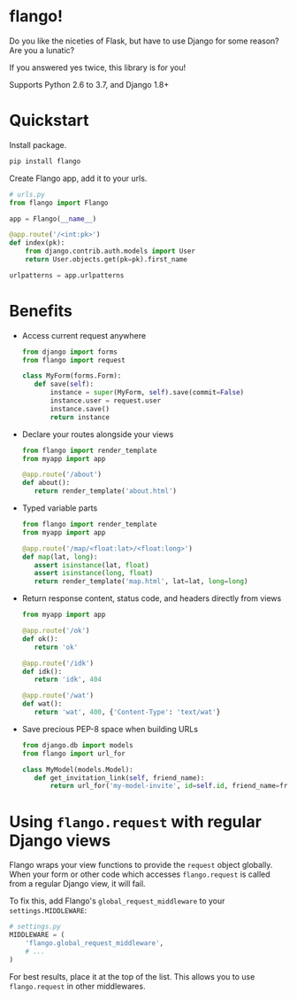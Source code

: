 # flango!

Do you like the niceties of Flask, but have to use Django for some reason? Are you a lunatic?

If you answered yes twice, this library is for you! 

Supports Python 2.6 to 3.7, and Django 1.8+


# Quickstart

Install package.

```bash
pip install flango
```

Create Flango app, add it to your urls.

```python
# urls.py
from flango import Flango

app = Flango(__name__)

@app.route('/<int:pk>')
def index(pk):
    from django.contrib.auth.models import User
    return User.objects.get(pk=pk).first_name

urlpatterns = app.urlpatterns
```


# Benefits

- Access current request anywhere
 
    ```python
    from django import forms
    from flango import request
 
    class MyForm(forms.Form):
       def save(self):
           instance = super(MyForm, self).save(commit=False)
           instance.user = request.user
           instance.save()
           return instance
    ```


- Declare your routes alongside your views
 
    ```python
    from flango import render_template
    from myapp import app
 
    @app.route('/about')
    def about():
       return render_template('about.html')
    ```


- Typed variable parts
 
    ```python
    from flango import render_template
    from myapp import app
 
    @app.route('/map/<float:lat>/<float:long>')
    def map(lat, long):
       assert isinstance(lat, float)
       assert isinstance(long, float)
       return render_template('map.html', lat=lat, long=long)
    ```


- Return response content, status code, and headers directly from views
 
    ```python
    from myapp import app
 
    @app.route('/ok')
    def ok():
       return 'ok'
 
    @app.route('/idk')
    def idk():
       return 'idk', 404
 
    @app.route('/wat')
    def wat():
       return 'wat', 400, {'Content-Type': 'text/wat'}
    ```


- Save precious PEP-8 space when building URLs
 
    ```python
    from django.db import models
    from flango import url_for
    
    class MyModel(models.Model):
       def get_invitation_link(self, friend_name):
           return url_for('my-model-invite', id=self.id, friend_name=friend_name)
    ```


# Using `flango.request` with regular Django views

Flango wraps your view functions to provide the `request` object globally. When your form or other code which accesses `flango.request` is called from a regular Django view, it will fail.

To fix this, add Flango's `global_request_middleware` to your `settings.MIDDLEWARE`:
```python
# settings.py
MIDDLEWARE = (
    'flango.global_request_middleware',
    # ...
)
```

For best results, place it at the top of the list. This allows you to use `flango.request` in other middlewares.
